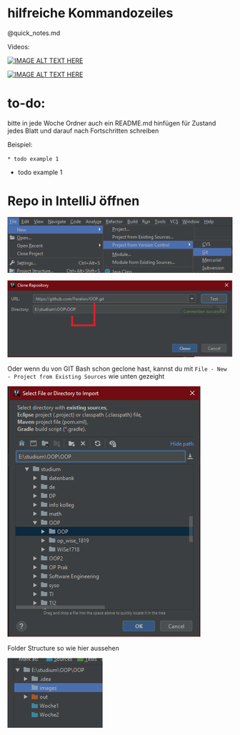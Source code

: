 # hilfreiche Kommandozeiles
@quick_notes.md

Videos:

[![IMAGE ALT TEXT HERE](http://img.youtube.com/vi/SWYqp7iY_Tc/0.jpg)](http://www.youtube.com/watch?v=SWYqp7iY_Tc)

[![IMAGE ALT TEXT HERE](http://img.youtube.com/vi/E8TXME3bzNs/0.jpg)](http://www.youtube.com/watch?v=E8TXME3bzNs)

# to-do:
bitte in jede Woche Ordner auch ein README.md hinfügen für Zustand jedes Blatt und darauf nach Fortschritten schreiben 

Beispiel:

`* todo example 1`

* todo example 1

# Repo in IntelliJ öffnen

![alt text](https://github.com/Paralian/OOP/blob/master/images/1.png?raw=true "Logo Title Text 1")


![alt text](https://github.com/Paralian/OOP/blob/master/images/2.png?raw=true "Logo Title Text 1")

Oder wenn du von GIT Bash schon geclone hast, kannst du mit `File - New - Project from Existing Sources` wie unten gezeight

![alt text](https://github.com/Paralian/OOP/blob/master/images/3.png?raw=true "Logo Title Text 1")

Folder Structure so wie hier aussehen

![alt text](https://github.com/Paralian/OOP/blob/master/images/4.png?raw=true "Logo Title Text 1")

